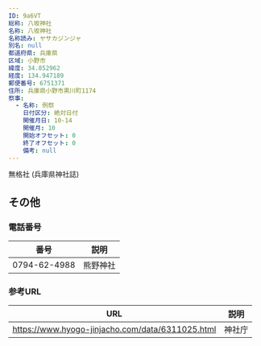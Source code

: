 ```yaml
---
ID: 9a6VT
総称: 八坂神社
名称: 八坂神社
名称読み: ヤサカジンジャ
別名: null
都道府県: 兵庫県
区域: 小野市
緯度: 34.852962
経度: 134.947189
郵便番号: 6751371
住所: 兵庫県小野市黒川町1174
祭事:
  - 名称: 例祭
    日付区分: 絶対日付
    開催月日: 10-14
    開催月: 10
    開始オフセット: 0
    終了オフセット: 0
    備考: null
---
```


無格社 (兵庫県神社誌)

## その他

### 電話番号

| 番号         | 説明     |
| ------------ | -------- |
| 0794-62-4988 | 熊野神社 |

### 参考URL

| URL                                              | 説明   |
| ------------------------------------------------ | ------ |
| https://www.hyogo-jinjacho.com/data/6311025.html | 神社庁 |
